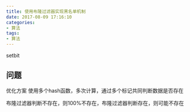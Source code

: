 ```yaml
---
title: 使用布隆过滤器实现黑名单机制
date: 2017-08-09 17:16:10
categories:
- 算法
tags:
- 算法
---
```



setbit

## 问题

优化方案 使用多个hash函数，多次计算，通过多个标记共同判断数据是否存在

布隆过滤器判断不存在，则100%不存在，布隆过滤器判断存在，则可能不存在